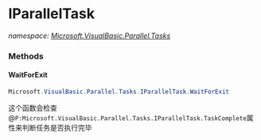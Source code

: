﻿# IParallelTask
_namespace: <a href="#" onClick="load('/docs/Microsoft.VisualBasic.Parallel.Tasks/index.md')">Microsoft.VisualBasic.Parallel.Tasks</a>_





### Methods

#### WaitForExit
```csharp
Microsoft.VisualBasic.Parallel.Tasks.IParallelTask.WaitForExit
```
这个函数会检查@``P:Microsoft.VisualBasic.Parallel.Tasks.IParallelTask.TaskComplete``属性来判断任务是否执行完毕


